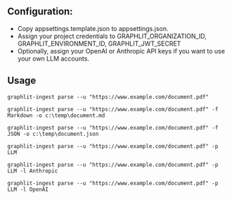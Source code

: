 ## Configuration: 
- Copy appsettings.template.json to appsettings.json.
- Assign your project credentials to GRAPHLIT_ORGANIZATION_ID, GRAPHLIT_ENVIRONMENT_ID, GRAPHLIT_JWT_SECRET
- Optionally, assign your OpenAI or Anthropic API keys if you want to use your own LLM accounts.

## Usage

```
graphlit-ingest parse --u "https://www.example.com/document.pdf"
```

```
graphlit-ingest parse --u "https://www.example.com/document.pdf" -f Markdown -o c:\temp\document.md
```

```
graphlit-ingest parse --u "https://www.example.com/document.pdf" -f JSON -o c:\temp\document.json
```

```
graphlit-ingest parse --u "https://www.example.com/document.pdf" -p LLM
```

```
graphlit-ingest parse --u "https://www.example.com/document.pdf" -p LLM -l Anthropic
```

```
graphlit-ingest parse --u "https://www.example.com/document.pdf" -p LLM -l OpenAI
```
